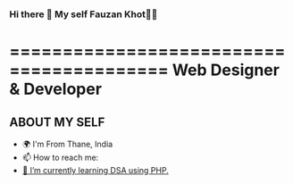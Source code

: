 ### Hi there 👋 My self Fauzan Khot🐱‍👤
=========================================
Web Designer & Developer
=========================================
ABOUT MY SELF
-------------
- 🌍 I'm From Thane, India
- 📫 How to reach me: <a href="https://twitter.com/KhotFauzan">
- 🌱 I’m currently learning DSA using PHP.



